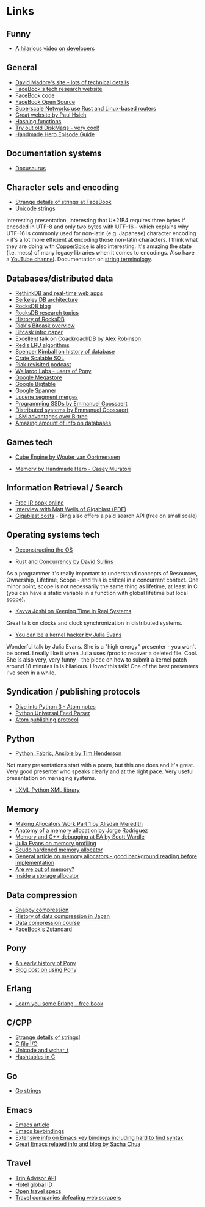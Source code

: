 # Links

## Funny

* [A hilarious video on developers](https://www.youtube.com/watch?v=ocwnns57cYQ)

## General

* [David Madore's site - lots of technical details](http://www.madore.org/~david/sitemap.html)
* [FaceBook's tech research website](https://research.fb.com)
* [FaceBook code](https://code.fb.com)
* [FaceBook Open Source](https://opensource.fb.com)
* [Superscale Networks use Rust and Linux-based routers](https://www.superscale.io)
* [Great website by Paul Hsieh](http://www.azillionmonkeys.com/qed/index.html)
* [Hashing functions](http://burtleburtle.net/bob/c/lookup3.c)
* [Try out old DiskMags - very cool!](https://archive.org/details/diskmags?and[]=subject%3A%22MS-DOS+diskmags%22)
* [Handmade Hero Episode Guide](https://hero.handmade.network/episodes)


## Documentation systems

* [Docusaurus](https://docusaurus.io/blog/2017/12/14/introducing-docusaurus)

## Character sets and encoding

* [Strange details of strings at FaceBook](https://www.youtube.com/watch?v=kPR8h4-qZdk)
* [Unicode strings](https://www.youtube.com/watch?v=ysh2B6ZgNXk)

Interesting presentation. Interesting that U+21B4 requires three bytes
if encoded in UTF-8 and only two bytes with UTF-16 - which explains
why UTF-16 is commonly used for non-latin (e.g. Japanese) character
encoding - it's a lot more efficient at encoding those non-latin
characters. I think what they are doing with
[CopperSpice](http://www.copperspice.com/index.html) is also
interesting. It's amazing the state (i.e. mess) of many legacy
libraries when it comes to encodings. Also have a [YouTube
channel](https://www.youtube.com/copperspice). Documentation on
[string
terminology](http://www.copperspice.com/docs/cs_string/overview_terminology.html).


## Databases/distributed data

* [RethinkDB and real-time web apps](https://www.rethinkdb.com/blog/realtime-web/)
* [Berkeley DB architecture](http://www.aosabook.org/en/bdb.html)
* [RocksDB blog](http://rocksdb.blogspot.co.uk)
* [RocksDB research topics](http://rocksdb.blogspot.co.uk/2017/04/research-topics-in-rocksdb.html)
* [History of RocksDB](http://rocksdb.blogspot.co.uk/2013/11/the-history-of-rocksdb.html)
* [Riak's Bitcask overview](http://highscalability.com/blog/2011/1/10/riaks-bitcask-a-log-structured-hash-table-for-fast-keyvalue.html/)
* [Bitcask intro paper](http://basho.com/wp-content/uploads/2015/05/bitcask-intro.pdf)
* [Excellent talk on CoackroachDB by Alex Robinson](https://www.youtube.com/watch?v=6OFeuNy39Qg)
* [Redis LRU algorithms](http://antirez.com/news/109)
* [Spencer Kimball on history of database](https://www.youtube.com/watch?v=TA-Jw78Ms_4)
* [Crate Scalable SQL](https://crate.io)
* [Riak revisited podcast](https://changelog.com/podcast/40)
* [Wallaroo Labs - users of Pony](https://www.wallaroolabs.com/technology)
* [Google Megastore](https://research.google.com/pubs/pub36971.html)
* [Google Bigtable](https://research.google.com/archive/bigtable.html)
* [Google Spanner](https://research.google.com/archive/spanner.html)
* [Lucene segment merges](http://blog.mikemccandless.com/2011/02/visualizing-lucenes-segment-merges.html)
* [Programming SSDs by Emmanuel Goossaert](http://codecapsule.com/2014/02/12/coding-for-ssds-part-1-introduction-and-table-of-contents/)
* [Distributed systems by Emmanuel Goossaert](http://codecapsule.com/2016/01/03/how-to-get-started-with-infrastructure-and-distributed-systems/)
* [LSM advantages over B-tree](http://smalldatum.blogspot.co.uk/2016/01/summary-of-advantages-of-lsm-vs-b-tree.html)
* [Amazing amount of info on databases](https://db-engines.com/en/)


## Games tech

* [Cube Engine by Wouter van Oortmerssen](http://cubeengine.com)

* [Memory by Handmade Hero - Casey
Muratori](https://www.youtube.com/watch?v=MvDUe2evkHg&list=PLEMXAbCVnmY6Azbmzj3BiC3QRYHE9QoG7)

## Information Retrieval / Search

* [Free IR book online](https://nlp.stanford.edu/IR-book/html/htmledition/irbook.html)
* [Interview with Matt Wells of Gigablast (PDF)](http://www.gigablast.com/acmqueue.pdf)
* [Gigablast costs](http://www.gigablast.com/searchfeed.html) - Bing also offers a paid search API (free on small scale)

## Operating systems tech

* [Deconstructing the OS](https://www.youtube.com/watch?v=h7D88U-5pKc)

* [Rust and Concurrency by David
  Sullins](https://www.youtube.com/watch?v=oIikwmeGVYY)
  
As a programmer it's really important to understand concepts of
Resources, Ownership, Lifetime, Scope - and this is critical in a
concurrent context. One minor point, scope is not necessarily the same
thing as lifetime, at least in C (you can have a static variable in a
function with global lifetime but local scope).

* [Kavya Joshi on Keeping Time in Real
  Systems](https://youtu.be/BRvj8PykSc4) 
  
Great talk on clocks and clock synchronization in distributed systems.
  
* [You can be a kernel hacker by Julia
  Evans](https://www.youtube.com/watch?v=0IQlpFWTFbM) 
  
Wonderful talk by Julia Evans. She is a "high energy" presenter - you
won't be bored. I really like it when Julia uses /proc to recover a
deleted file. Cool. She is also very, very funny - the piece on how to
submit a kernel patch around 18 minutes in is hilarious. I _loved_
this talk! One of the best presenters I've seen in a while.



## Syndication / publishing protocols

* [Dive into Python 3 - Atom notes](http://www.diveintopython3.net/xml.html)
* [Python Universal Feed Parser](https://pypi.python.org/pypi/feedparser)
* [Atom publishing protocol](https://www.ibm.com/developerworks/library/x-atompp1/index.html)

## Python

* [Python, Fabric, Ansible by Tim
  Henderson](https://www.youtube.com/watch?v=4qav2EuXsGU) 
  
Not many presentations start with a poem, but this one does and it's
great. Very good presenter who speaks clearly and at the right
pace. Very useful presentation on managing systems.

* [LXML Python XML library](http://lxml.de)

## Memory

* [Making Allocators Work Part 1 by Alisdair Meredith](https://www.youtube.com/watch?v=YkiYOP3d64E)
* [Anatomy of a memory allocation by Jorge Rodriguez](https://www.youtube.com/watch?v=c0g3S_2QxWM)
* [Memory and C++ debugging at EA by Scott Wardle](https://www.youtube.com/watch?v=8KIvWJUYbDA)
* [Julia Evans on memory profiling](https://jvns.ca/blog/2018/02/06/profiler-week-5/)
* [Scudo hardened memory allocator](https://llvm.org/docs/ScudoHardenedAllocator.html)
* [General article on memory allocators - good background reading before implementation](http://www.flounder.com/memory_allocation.htm)
* [Are we out of memory?](http://www.swedishcoding.com/2008/08/31/are-we-out-of-memory/)
* [Inside a storage allocator](http://www.flounder.com/inside_storage_allocation.htm)

## Data compression

* [Snappy compression](http://google.github.io/snappy/)
* [History of data compression in Japan](http://oku.edu.mie-u.ac.jp/~okumura/compression/history.html)
* [Data compression course](http://www.fadden.com/apple2/hdc/index.html)
* [FaceBook's Zstandard](https://facebook.github.io/zstd/)

## Pony

* [An early history of Pony](https://www.ponylang.org/blog/2017/05/an-early-history-of-pony/)
* [Blog post on using Pony](https://blog.wallaroolabs.com/2017/10/why-we-used-pony-to-write-wallaroo/)

## Erlang

* [Learn you some Erlang - free book](http://learnyousomeerlang.com/content)

## C/CPP

* [Strange details of strings!](https://www.youtube.com/watch?v=kPR8h4-qZdk)
* [C file I/O](https://www.cs.bu.edu/teaching/c/file-io/intro/)
* [Unicode and wchar_t](http://icu-project.org/docs/papers/unicode_wchar_t.html)
* [Hashtables in C](https://stackoverflow.com/questions/6118539/why-are-there-no-hashtables-in-the-c-standard-library)

## Go

* [Go strings](https://blog.golang.org/strings)

## Emacs

* [Emacs article](https://blog.fugue.co/2015-11-11-guide-to-emacs.html)
* [Emacs keybindings](http://www.cs.colostate.edu/helpdocs/emacs-bindings)
* [Extensive info on Emacs key bindings including hard to find syntax](http://www.nongnu.org/emacs-tiny-tools/keybindings/)
* [Great Emacs related info and blog by Sacha Chua](http://sachachua.com/blog/category/emacs/) 

## Travel

* [Trip Advisor API](https://developer-tripadvisor.com/content-api/description/)
* [Hotel global ID](https://www.tnooz.com/article/can-the-latest-dip-into-the-global-hotel-id-swamp-work/)
* [Open travel specs](http://www.opentraveldevelopersnetwork.com/implementation-guide)
* [Travel companies defeating web scrapers](https://www.tnooz.com/article/how-icruise-com-defeated-web-scrapers-with-distil-networks/)

